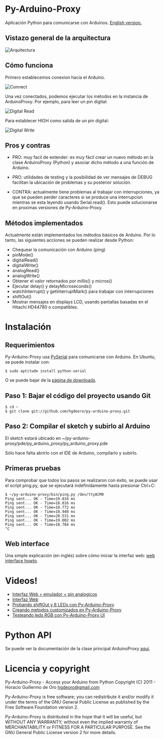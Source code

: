 Py-Arduino-Proxy
================

Aplicación Python para comunicarse con Arduinos. [English version.](/hgdeoro/py-arduino-proxy/blob/master/README.md "English version")

Vistazo general de la arquitectura
----------------------------------

![Arquitectura](/hgdeoro/py-arduino-proxy/raw/master/examples/architecture-overview.png "Arquitectura")

Cómo funciona
-------------

Primero establecemos conexion hacia el Arduino.

![Connect](/hgdeoro/py-arduino-proxy/raw/master/examples/arduino-proxy-connect.png "Connect")

Una vez conectados, podemos ejecutar los métodos en la instancia de ArduinoProxy. Por ejemplo, para leer un pin digital:

![Digital Read](/hgdeoro/py-arduino-proxy/raw/master/examples/arduino-proxy-digital-read.png "Digital Read")

Para establecer HIGH como salida de un pin digital:

![Digital Write](/hgdeoro/py-arduino-proxy/raw/master/examples/arduino-proxy-digital-write.png "Digital Write")

Pros y contras
--------------

* PRO: muy facil de extender: es muy fácil crear un nuevo método en la
	clase ArduinoProxy (Python) y asociar dicho método a una función
	de Arduino.

* PRO: utilidades de testing y la posibilidad de ver mensajes de DEBUG facilitan la ubicación de problemas y su posterior solución.

* CONTRA: actualmente tiene problemas al trabajar con interrupciones, ya que
	se pueden perder caracteres si se produce una interrupcion mientras
	se esta leyendo usando Serial.read(). Esto puede solucionarse en proximas
	versiones de Py-Arduino-Proxy.

Métodos implementados
---------------------

Actualmente están implementados los métodos básicos de Arduino. Por lo
tanto, las siguientes acciones se pueden realizar desde Python:

* Chequear la comunicación con Arduino (ping)
* pinMode()
* digitalRead()
* digitalWrite()
* analogRead()
* analogWrite()
* Obtener el valor retornados por millis() y micros()
* Ejecutar delay() y delayMicroseconds()
* watchInterrupt() y getInterruptMark() para trabajar con interrupciones
* shiftOut()
* Mostrar mensajes en displays LCD, usando pantallas basadas en el Hitachi HD44780 o compatibles.

Instalación
===========

Requerimientos
--------------

Py-Arduino-Proxy usa [PySerial](http://pyserial.sourceforge.net/ "PySerial")
para comunicarse con Arduino. En Ubuntu, se puede instalar con:

    $ sudo aptitude install python-serial

O se puede bajar de la [página de downloads](http://pypi.python.org/pypi/pyserial "página de downloads").

Paso 1: Bajar el código del proyecto usando Git
-----------------------------------------------

    $ cd ~
    $ git clone git://github.com/hgdeoro/py-arduino-proxy.git

Paso 2: Compilar el sketch y subirlo al Arduino
-----------------------------------------------

El sketch estará ubicado en ~/py-arduino-proxy/pde/py_arduino_proxy/py_arduino_proxy.pde

Sólo hace falta abrirlo con el IDE de Arduino, compilarlo y subirlo.

Primeras pruebas
----------------

Para comprobar que todos los pasos se realizaron con éxito, se puede usar el script ping.py, que se ejecutará
indefinidamente hasta presionar Ctrl+C:

	$ ~/py-arduino-proxy/bin/ping.py /dev/ttyACM0 
	Ping sent... OK - Time=19.834 ms
	Ping sent... OK - Time=18.816 ms
	Ping sent... OK - Time=18.772 ms
	Ping sent... OK - Time=18.940 ms
	Ping sent... OK - Time=28.531 ms
	Ping sent... OK - Time=19.002 ms
	Ping sent... OK - Time=18.784 ms
	^C

Web interface
-------------

Una simple explicación (en inglés) sobre cómo iniciar la interfaz web:
[web interface howto](https://github.com/hgdeoro/py-arduino-proxy/wiki/Web-Interface "web interface howto").

Videos!
=======

* [Interfaz Web + emulador + pin analogicos](http://www.youtube.com/watch?v=fMhAJlvZQco "Interfaz Web + emulador + pin analogicos")
* [Interfaz Web](http://www.youtube.com/watch?v=QE6UJSs3b6Q "Web interface")
* [Probando shiftOut y 8 LEDs con Py-Arduino-Proxy](http://www.youtube.com/watch?v=_9MselaKcdU "Probando shiftOut y 8 LEDs con Py-Arduino-Proxy")
* [Creando metodos customizados en Py-Arduino-Proxy](http://www.youtube.com/watch?v=2kgQpQqTVUU "Creando metodos customizados en Py-Arduino-Proxy")
* [Testeando leds RGB con Py-Arduino-Proxy UI](http://www.youtube.com/watch?v=yM1ZaTFAZwc "Testeando leds RGB con Py-Arduino-Proxy UI")

Python API
==========

Se puede ver la documentación de la clase principal ArduinoProxy [aqui](http://www.hgdeoro.com.ar/~horacio/py-arduino-proxy/index.html).


Licencia y copyright
====================

Py-Arduino-Proxy - Access your Arduino from Python
Copyright (C) 2011 - Horacio Guillermo de Oro <hgdeoro@gmail.com>

Py-Arduino-Proxy is free software; you can redistribute it and/or modify
it under the terms of the GNU General Public License as published by
the Free Software Foundation version 2.

Py-Arduino-Proxy is distributed in the hope that it will be useful,
but WITHOUT ANY WARRANTY; without even the implied warranty of
MERCHANTABILITY or FITNESS FOR A PARTICULAR PURPOSE.  See the
GNU General Public License version 2 for more details.
